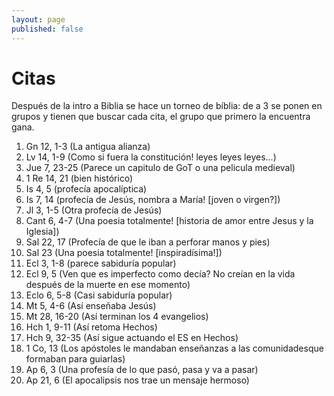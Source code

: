 ```yaml
---
layout: page
published: false
---
```


# Citas
Después de la intro a Biblia se hace un torneo de bíblia: de a 3 se ponen en grupos y tienen que buscar cada cita, el grupo que primero la encuentra gana.

1. Gn 12, 1-3 (La antigua alianza)
2. Lv 14, 1-9 (Como si fuera la constitución! leyes leyes leyes...)
3. Jue 7, 23-25 (Parece un capitulo de GoT o una pelicula medieval)
4. 1 Re 14, 21 (bien histórico)
5. Is 4, 5 (profecía apocalíptica)
6. Is 7, 14 (profecía de Jesús, nombra a María! [joven o virgen?])
7. Jl 3, 1-5 (Otra profecía de Jesús)
8. Cant 6, 4-7 (Una poesia totalmente! [historia de amor entre Jesus y la Iglesia])
9. Sal 22, 17 (Profecía de que le iban a perforar manos y pies)
10. Sal 23 (Una poesia totalmente! [inspiradísima!])
11. Ecl 3, 1-8 (parece sabiduría popular)
12. Ecl 9, 5 (Ven que es imperfecto como decía? No creían en la vida después de la muerte en ese momento)
13. Eclo 6, 5-8 (Casi sabiduría popular)
14. Mt 5, 4-6 (Así enseñaba Jesús)
15. Mt 28, 16-20 (Así terminan los 4 evangelios)
16. Hch 1, 9-11 (Así retoma Hechos)
17. Hch 9, 32-35 (Así sigue actuando el ES en Hechos)
18. 1 Co, 13 (Los apóstoles le mandaban enseñanzas a las comunidadesque formaban para guiarlas)
19. Ap 6, 3 (Una profesía de lo que pasó, pasa y va a pasar)
20. Ap 21, 6 (El apocalipsis nos trae un mensaje hermoso)